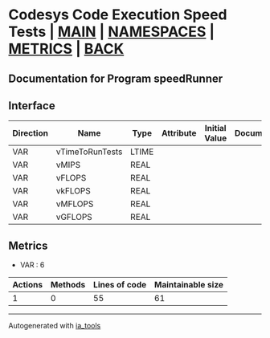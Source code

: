# Codesys Code Execution Speed Tests | [MAIN] | [NAMESPACES] | [METRICS] | [BACK]  

## Documentation for Program speedRunner  

## Interface  

| Direction | Name | Type | Attribute | Initial Value | Documentation |
| --------- | ---- | ---- | --------- | ------------- | ------------- |
| VAR | vTimeToRunTests | LTIME |  |  |  |  
| VAR | vMIPS | REAL |  |  |  |  
| VAR | vFLOPS | REAL |  |  |  |  
| VAR | vkFLOPS | REAL |  |  |  |  
| VAR | vMFLOPS | REAL |  |  |  |  
| VAR | vGFLOPS | REAL |  |  |  |  


## Metrics  

- VAR : 6

| Actions | Methods | Lines of code | Maintainable size |
| ------- | ------- | ------------- | ----------------- |
| 1 | 0 | 55 | 61 |

---
Autogenerated with [ia_tools](https://github.com/tkucic/ia_tools)  

[MAIN]: ../../../../index.md
[NAMESPACES]: ../../nsList.md
[METRICS]: ../../../metrics.md
[BACK]: ../nsMain.md
